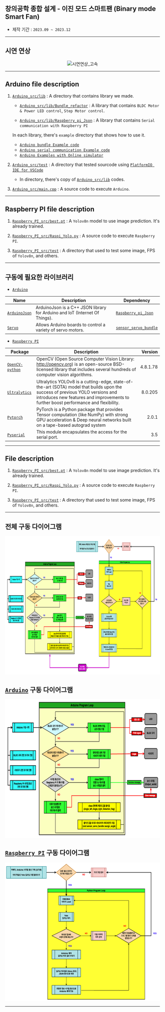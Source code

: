 
## 창의공학 종합 설계 - 이진 모드 스마트팬 (Binary mode Smart Fan)

- 제작 기간 : `2023.09 ~ 2023.12`

---
## 시연 연상
<p align="center">
    <img src="./video/시연연상_고속.gif" style="height :350px" title="시연연상_고속"/>
</p>

---
## Arduino file description
1. [`Arduino_src/lib`](./Arduino_src/lib/)  :   A directory that contains library we made.
    - [`Arduino_src/lib/Bundle_refactor`](./Arduino_src/lib/Bundle_refactor/)   :   A library that contains `BLDC Motor & Power LED control`, `Step Motor control`.
    
    - [`Arduino_src/lib/Raspberry_pi_Json`](./Arduino_src/lib/Raspberry_pi_Json/)   :   A library that contains `Serial communication with Raspberry PI`

    In each library, there's `example` directory that shows how to use it.
    
    - [`Arduino bundle Example code`](./Arduino_src/lib/Bundle_refactor/Example)
    - [`Arduino serial communication Example code`](./Arduino_src/lib/Raspberry_pi_Json/Example)
    - [`Arduino Examples with Online simulator`](./Arduino_src/README.md#source-code-example-with-wokwi)

2. [`Arduino_src/test`](./Arduino_src/test/)    :   A directory that tested sourcode using [`PlatformIO IDE for VSCode`](https://docs.platformio.org/en/latest/integration/ide/vscode.html)
    - In directory, there's copy of [`Arduino_src/lib`](./Arduino_src/lib/) codes.

3. [`Arduino_src/main.cpp`](./Arduino_src/main.cpp) :   A source code to execute `Arduino`.

---
## Raspberry PI file description
1. [`Raspberry_PI_src/best.pt`](./Raspberry_PI_src/best.pt)  :   A `Yolov8n` model to use image prediction. It's already trained.

2. [`Raspberry_PI_src/Raspi_Yolo.py`](./Raspberry_PI_src/Raspi_Yolo.py)   :   A source code to execute `Raspberry PI`.

3. [`Raspberry_PI_src/test`](./Raspberry_PI_src/test/)    :   A directory that used to test some image, FPS of `Yolov8n`, and others.

---
## 구동에 필요한 라이브러리
- [`Arduino`](./Arduino_src/)

|Name|Description|Dependency|
|---|---|---|
|[`ArduinoJson`](https://arduinojson.org/)|ArduinoJson is a C++ JSON library for Arduino and IoT (Internet Of Things).|[`Raspberry_pi_Json`](./lib/Raspberry_pi_Json/)|
|[`Servo`](https://www.arduino.cc/reference/en/libraries/servo/)|Allows Arduino boards to control a variety of servo motors.|[`sensor_servo_bundle`](./lib/Bundle_refactor/src/sensor_servo_bundle/)|



- [`Raspberry PI`](./Raspberry_PI_src/)

|Package|Description|Version|
|-------|---|------:|
|[`OpenCV-python`](https://github.com/opencv/opencv-python?tab=readme-ov-file)|OpenCV (Open Source Computer Vision Library: http://opencv.org) is an open-source BSD-licensed library that includes several hundreds of computer vision algorithms.|   4.8.1.78|
|[`Ultralytics`](https://github.com/ultralytics/ultralytics)|Ultralytics YOLOv8 is a cutting-edge, state-of-the-art (SOTA) model that builds upon the success of previous YOLO versions and introduces new features and improvements to further boost performance and flexibility.|   8.0.205|
|[`Pytorch`](https://github.com/pytorch/pytorch)|PyTorch is a Python package that provides Tensor computation (like NumPy) with strong GPU acceleration & Deep neural networks built on a tape-based autograd system|   2.0.1|
|[`Pyserial`](https://pyserial.readthedocs.io/en/latest/index.html)|This module encapsulates the access for the serial port.|    3.5|

---
## File description
1. [`Raspberry_PI_src/best.pt`](./Raspberry_PI_src/best.pt)  :   A `Yolov8n` model to use image prediction. It's already trained.

2. [`Raspberry_PI_src/Raspi_Yolo.py`](./Raspberry_PI_src/Raspi_Yolo.py)   :   A source code to execute `Raspberry PI`.

3. [`Raspberry_PI_src/test`](./Raspberry_PI_src/test/)    :   A directory that used to test some image, FPS of `Yolov8n`, and others.

---
## 전체 구동 다이어그램
<p align="center">
    <img src="./image/Arduino_Raspberry_PI_assemble.drawio.png" style="height :450px" title="Arduino_Raspberry_PI_assemble"/>
</p>

## [`Arduino`](./Arduino_src/main.cpp) 구동 다이어그램
<p align="center">
    <img src="./image/Arduino_assemble.drawio.png" style="height :450px" title="Arduino_assemble"/>
</p>

## [`Raspberry PI`](./Raspberry_PI_src/Raspi_Yolo.py) 구동 다이어그램
<p align="center">
    <img src="./image/raspberry_diagram_full.drawio.png" style="height :450px" title="raspberry_diagram_full"/>
</p>

---
